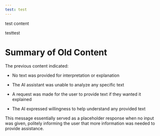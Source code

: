 ```yaml
---
test: test
---
```




test content

testtest

# **Summary of Old Content**

The previous content indicated:

* No text was provided for interpretation or explanation

* The AI assistant was unable to analyze any specific text

* A request was made for the user to provide text if they wanted it explained

* The AI expressed willingness to help understand any provided text

This message essentially served as a placeholder response when no input was given, politely informing the user that more information was needed to provide assistance.
